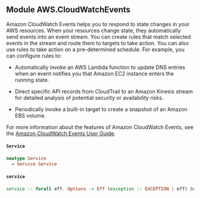 ## Module AWS.CloudWatchEvents

<p>Amazon CloudWatch Events helps you to respond to state changes in your AWS resources. When your resources change state, they automatically send events into an event stream. You can create rules that match selected events in the stream and route them to targets to take action. You can also use rules to take action on a pre-determined schedule. For example, you can configure rules to:</p> <ul> <li> <p>Automatically invoke an AWS Lambda function to update DNS entries when an event notifies you that Amazon EC2 instance enters the running state.</p> </li> <li> <p>Direct specific API records from CloudTrail to an Amazon Kinesis stream for detailed analysis of potential security or availability risks.</p> </li> <li> <p>Periodically invoke a built-in target to create a snapshot of an Amazon EBS volume.</p> </li> </ul> <p>For more information about the features of Amazon CloudWatch Events, see the <a href="http://docs.aws.amazon.com/AmazonCloudWatch/latest/events">Amazon CloudWatch Events User Guide</a>.</p>

#### `Service`

``` purescript
newtype Service
  = Service Service
```

#### `service`

``` purescript
service :: forall eff. Options -> Eff (exception :: EXCEPTION | eff) Service
```



